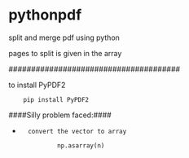 # pythonpdf
split and merge pdf using python 

pages to split is given in the array

######################################

to install PyPDF2

        pip install PyPDF2

####Silly problem faced:####

*       convert the vector to array

                np.asarray(n)
